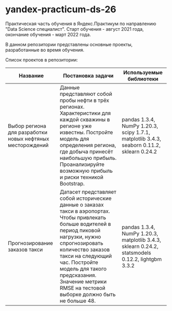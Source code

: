 # yandex-practicum-ds-26
Практическая часть обучения в Яндекс.Практикум по направлению "Data Science специалист". Старт обучения - август 2021 года, окончание обучения - март 2022 года. 

В данном репозитории представлены основные проекты, разработанные во время обучения.

Список проектов в репозитории:

|Название | Постановка задачи | Используемые библиотеки|
|---------|-------------------|------------------------|
| Выбор региона для разработки новых нефтяных месторождений |Данные представляют собой пробы нефти в трёх регионах. Характеристики для каждой скважины в регионе уже известны. Постройте модель для определения региона, где добыча принесёт наибольшую прибыль. Проанализируйте возможную прибыль и риски техникой Bootstrap. |  pandas 1.3.4, NumPy 1.20.3, scipy 1.7.1, matplotlib 3.4.3, seaborn 0.11.2, sklearn 0.24.2
|Прогнозирование заказов такси| Датасет представляет собой исторические данные о заказах такси в аэропортах. Чтобы привлекать больше водителей в период пиковой нагрузки, нужно спрогнозировать количество заказов такси на следующий час. Постройте модель для такого предсказания. Значение метрики RMSE на тестовой выборке должно быть не больше 48. |pandas 1.3.4, NumPy 1.20.3, matplotlib 3.4.3, sklearn 0.24.2, statsmodels 0.12.2, lightgbm 3.3.2


